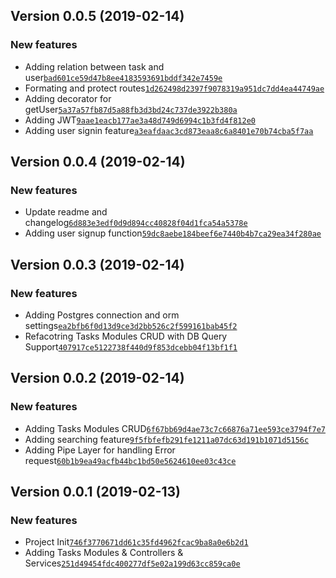 ## Version 0.0.5 (2019-02-14)

### New features

- Adding relation between task and user[`bad601ce59d47b8ee4183593691bddf342e7459e`](https://github.com/libterty/task-manager/commit/bad601ce59d47b8ee4183593691bddf342e7459e)
- Formating and protect routes[`1d262498d2397f9078319a951dc7dd4ea44749ae`](https://github.com/libterty/task-manager/commit/1d262498d2397f9078319a951dc7dd4ea44749ae)
- Adding decorator for getUser[`5a37a57fb87d5a88fb3d3bd24c737de3922b380a`](https://github.com/libterty/task-manager/commit/5a37a57fb87d5a88fb3d3bd24c737de3922b380a)
- Adding JWT[`9aae1eacb177ae3a48d749d6994c1b3fd4f812e0`](https://github.com/libterty/task-manager/commit/9aae1eacb177ae3a48d749d6994c1b3fd4f812e0)
- Adding user signin feature[`a3eafdaac3cd873eaa8c6a8401e70b74cba5f7aa`](https://github.com/libterty/task-manager/commit/a3eafdaac3cd873eaa8c6a8401e70b74cba5f7aa)


## Version 0.0.4 (2019-02-14)

### New features

- Update readme and changelog[`6d883e3edf0d9d894cc40828f04d1fca54a5378e`](https://github.com/libterty/task-manager/commit/6d883e3edf0d9d894cc40828f04d1fca54a5378e)
- Adding user signup function[`59dc8aebe184beef6e7440b4b7ca29ea34f280ae`](https://github.com/libterty/task-manager/commit/59dc8aebe184beef6e7440b4b7ca29ea34f280ae)

## Version 0.0.3 (2019-02-14)

### New features

- Adding Postgres connection and orm settings[`ea2bfb6f0d13d9ce3d2bb526c2f599161bab45f2`](https://github.com/libterty/task-manager/commit/ea2bfb6f0d13d9ce3d2bb526c2f599161bab45f2)
- Refacotring  Tasks Modules CRUD with DB Query Support[`407917ce5122738f440d9f853dcebb04f13bf1f1`](https://github.com/libterty/task-manager/commit/407917ce5122738f440d9f853dcebb04f13bf1f1)

## Version 0.0.2 (2019-02-14)

### New features

- Adding Tasks Modules CRUD[`6f67bb69d4ae73c7c66876a71ee593ce3794f7e7`](https://github.com/libterty/task-manager/commit/6f67bb69d4ae73c7c66876a71ee593ce3794f7e7)
- Adding searching feature[`9f5fbfefb291fe1211a07dc63d191b1071d5156c`](https://github.com/libterty/task-manager/commit/9f5fbfefb291fe1211a07dc63d191b1071d5156c)
- Adding Pipe Layer for handling Error request[`60b1b9ea49acfb44bc1bd50e5624610ee03c43ce`](https://github.com/libterty/task-manager/commit/60b1b9ea49acfb44bc1bd50e5624610ee03c43ce)

## Version 0.0.1 (2019-02-13)

### New features

- Project Init[`746f3770671dd61c35fd4962fcac9ba8a0e6b2d1`](https://github.com/libterty/task-manager/commit/746f3770671dd61c35fd4962fcac9ba8a0e6b2d1)
- Adding Tasks Modules & Controllers & Services[`251d49454fdc400277df5e02a199d63cc859ca0e`](https://github.com/libterty/task-manager/commit/251d49454fdc400277df5e02a199d63cc859ca0e)